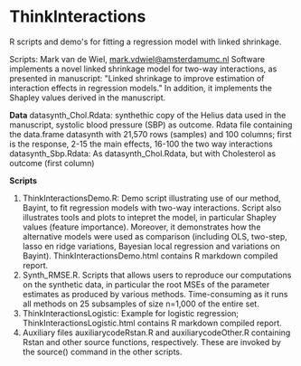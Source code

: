 # ThinkInteractions
R scripts and demo's for fitting a regression model with linked shrinkage.

Scripts: Mark van de Wiel, mark.vdwiel@amsterdamumc.nl
Software implements a novel linked shrinkage model for two-way interactions, as presented in manuscript: "Linked shrinkage to improve estimation of interaction effects in regression models."
In addition, it implements the Shapley values derived in the manuscript.

**Data**
datasynth_Chol.Rdata: synthethic copy of the Helius data used in the manuscript, systolic blood pressure (SBP) as outcome. Rdata file containing the data.frame datasynth with 21,570 rows (samples) and 100 columns; first is the response, 2-15 the main effects, 16-100 the two way interactions
datasynth_Sbp.Rdata: As datasynth_Chol.Rdata, but with Cholesterol as outcome (first column)

**Scripts**
1. ThinkInteractionsDemo.R: Demo script illustrating use of our method, Bayint, to fit regression models with two-way interactions. Script also illustrates tools and plots to intepret the model, in particular Shapley values (feature importance). Moreover, it demonstrates how the alternative models were used as comparison (including OLS, two-step, lasso en ridge variations, Bayesian local regression and variations on Bayint). ThinkInteractionsDemo.html contains R markdown compiled report.
2. Synth_RMSE.R. Scripts that allows users to reproduce our computations on the synthetic data, in particular the root MSEs of the parameter estimates as produced by various methods. Time-consuming as it runs all methods on 25 subsamples of size n=1,000 of the entire set.
3. ThinkInteractionsLogistic: Example for logistic regression;  ThinkInteractionsLogistic.html contains R markdown compiled report.
4. Auxiliary files auxiliarycodeRstan.R and auxiliarycodeOther.R containing Rstan and other source functions, respectively. These are invoked by the source() command in the other scripts.  

